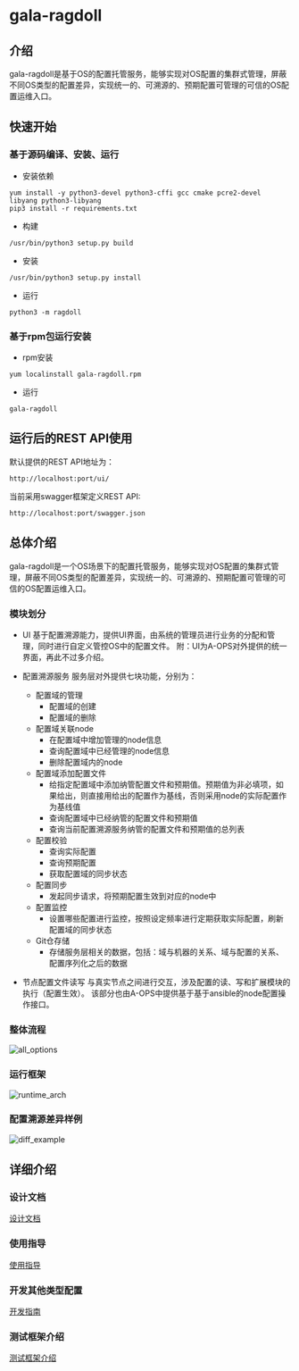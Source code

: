 # gala-ragdoll

## 介绍

gala-ragdoll是基于OS的配置托管服务，能够实现对OS配置的集群式管理，屏蔽不同OS类型的配置差异，实现统一的、可溯源的、预期配置可管理的可信的OS配置运维入口。

## 快速开始
### 基于源码编译、安装、运行
- 安装依赖
```
yum install -y python3-devel python3-cffi gcc cmake pcre2-devel libyang python3-libyang
pip3 install -r requirements.txt
```

- 构建
```
/usr/bin/python3 setup.py build
```

- 安装
```
/usr/bin/python3 setup.py install
```

- 运行
```
python3 -m ragdoll
```

### 基于rpm包运行安装
- rpm安装
```
yum localinstall gala-ragdoll.rpm
```

- 运行
```
gala-ragdoll
```

## 运行后的REST API使用
默认提供的REST API地址为：
```
http://localhost:port/ui/
```

当前采用swagger框架定义REST API:

```
http://localhost:port/swagger.json
```

## 总体介绍
gala-ragdoll是一个OS场景下的配置托管服务，能够实现对OS配置的集群式管理，屏蔽不同OS类型的配置差异，实现统一的、可溯源的、预期配置可管理的可信的OS配置运维入口。

### 模块划分
- UI
基于配置溯源能力，提供UI界面，由系统的管理员进行业务的分配和管理，同时进行自定义管控OS中的配置文件。
附：UI为A-OPS对外提供的统一界面，再此不过多介绍。
- 配置溯源服务
  服务层对外提供七块功能，分别为：

  - 配置域的管理
    - 配置域的创建
    - 配置域的删除
  - 配置域关联node
    - 在配置域中增加管理的node信息
    - 查询配置域中已经管理的node信息
    - 删除配置域内的node
  - 配置域添加配置文件
    - 给指定配置域中添加纳管配置文件和预期值。预期值为非必填项，如果给出，则直接用给出的配置作为基线，否则采用node的实际配置作为基线值
    - 查询配置域中已经纳管的配置文件和预期值
    - 查询当前配置溯源服务纳管的配置文件和预期值的总列表
  - 配置校验
    - 查询实际配置
    - 查询预期配置
    - 获取配置域的同步状态
  - 配置同步
    - 发起同步请求，将预期配置生效到对应的node中
  - 配置监控
    - 设置哪些配置进行监控，按照设定频率进行定期获取实际配置，刷新配置域的同步状态
  - Git仓存储
    - 存储服务层相关的数据，包括：域与机器的关系、域与配置的关系、配置序列化之后的数据
- 节点配置文件读写
与真实节点之间进行交互，涉及配置的读、写和扩展模块的执行（配置生效）。
该部分也由A-OPS中提供基于基于ansible的node配置操作接口。

### 整体流程
![all_options](doc/pic/all_option)

### 运行框架
![runtime_arch](doc/pic/arch)

### 配置溯源差异样例

![diff_example](doc/pic/git_diff)

## 详细介绍
### 设计文档

[设计文档](doc/design.md)

### 使用指导

[使用指导](doc/instruction_manual.md)

### 开发其他类型配置
[开发指南](doc/development_guidelines.md)

### 测试框架介绍
[测试框架介绍](gala-ragdoll/test/README.md)

